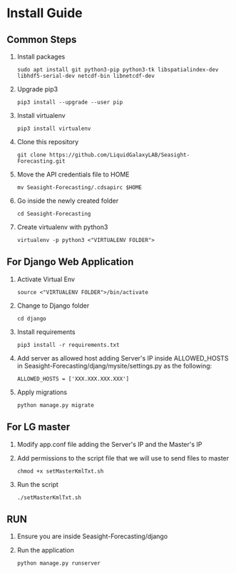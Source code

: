 # Install Guide
## Common Steps
1. Install packages
    ```
    sudo apt install git python3-pip python3-tk libspatialindex-dev libhdf5-serial-dev netcdf-bin libnetcdf-dev
    ```

2. Upgrade pip3
    ```
    pip3 install --upgrade --user pip
    ```

3. Install virtualenv
    ```
    pip3 install virtualenv
    ```

4. Clone this repository
   ```
   git clone https://github.com/LiquidGalaxyLAB/Seasight-Forecasting.git
   ```

5. Move the API credentials file to HOME
   ```
   mv Seasight-Forecasting/.cdsapirc $HOME
   ```

6. Go inside the newly created folder
   ```
   cd Seasight-Forecasting
   ```

7. Create virtualenv with python3
   ```
   virtualenv -p python3 <"VIRTUALENV FOLDER">
   ```

## For Django Web Application
1. Activate Virtual Env
   ``` 
   source <"VIRTUALENV FOLDER">/bin/activate
   ```

2. Change to Django folder
   ```
   cd django
   ```

3. Install requirements
   ```
   pip3 install -r requirements.txt
   ```

4. Add server as allowed host adding Server's IP inside ALLOWED_HOSTS in Seasight-Forecasting/djang/mysite/settings.py as the following:
   ```
   ALLOWED_HOSTS = ['XXX.XXX.XXX.XXX']
   ```

5. Apply migrations
   ```
   python manage.py migrate
   ```

## For LG master
1. Modify app.conf file adding the Server's IP and the Master's IP

2. Add permissions to the script file that we will use to send files to master
   ```
   chmod +x setMasterKmlTxt.sh
   ```

3. Run the script
   ```
   ./setMasterKmlTxt.sh
   ```

## RUN
1. Ensure you are inside Seasight-Forecasting/django

2. Run the application
    ```
    python manage.py runserver
    ```